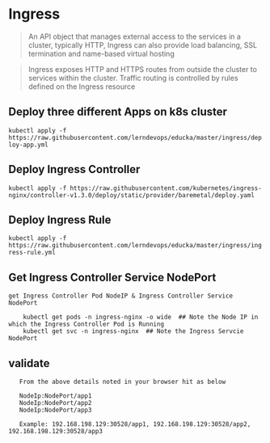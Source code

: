 # Ingress

> An API object that manages external access to the services in a cluster, typically HTTP, Ingress can also provide load balancing, SSL termination and name-based virtual hosting

> Ingress exposes HTTP and HTTPS routes from outside the cluster to services within the cluster. Traffic routing is controlled by rules defined on the Ingress resource


## Deploy three different Apps on k8s cluster

`kubectl apply -f https://raw.githubusercontent.com/lerndevops/educka/master/ingress/deploy-app.yml`


## Deploy Ingress Controller 

`kubectl apply -f https://raw.githubusercontent.com/kubernetes/ingress-nginx/controller-v1.3.0/deploy/static/provider/baremetal/deploy.yaml`



## Deploy Ingress Rule

`kubectl apply -f https://raw.githubusercontent.com/lerndevops/educka/master/ingress/ingress-rule.yml`

## Get Ingress Controller Service NodePort 

``` 
get Ingress Controller Pod NodeIP & Ingress Controller Service NodePort

    kubectl get pods -n ingress-nginx -o wide  ## Note the Node IP in which the Ingress Controller Pod is Running
    kubectl get svc -n ingress-nginx  ## Note the Ingress Servcie NodePort
```

## validate 

``` 
   From the above details noted in your browser hit as below
   
   NodeIp:NodePort/app1
   NodeIp:NodePort/app2
   NodeIp:NodePort/app3
   
   Example: 192.168.198.129:30528/app1, 192.168.198.129:30528/app2, 192.168.198.129:30528/app3
   
```

